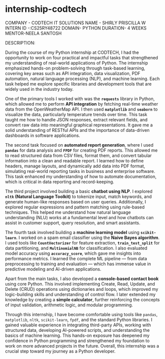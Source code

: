 # internship-codtech
COMPANY - CODTECH IT SOLUTIONS
NAME - SHIRLY PRISCILLA W
INTERN ID -:CS25RY48722
DOMAIN- PYTHON
DURATION- 4 WEEKS
MENTOR-NEELA SANTOSH

DESCRIPTION:

During the course of my Python internship at CODTECH, I had the opportunity to work on four practical and impactful tasks that strengthened my understanding of real-world applications of Python. The internship emphasized hands-on problem-solving through task-based learning, covering key areas such as API integration, data visualization, PDF automation, natural language processing (NLP), and machine learning. Each task helped me explore specific libraries and development tools that are widely used in the industry today.

One of the primary tools I worked with was the **`requests`** library in Python, which allowed me to perform **API integration** by fetching real-time weather data from the OpenWeatherMap API. I then used **`matplotlib`** and **`seaborn`** to visualize the data, particularly temperature trends over time. This task taught me how to handle JSON responses, extract relevant fields, and convert raw data into meaningful graphical representations. It gave me a solid understanding of RESTful APIs and the importance of data-driven dashboards in software applications.

The second task focused on **automated report generation**, where I used **`pandas`** for data analysis and **`FPDF`** for creating PDF reports. This allowed me to read structured data from CSV files, format them, and convert tabular information into a clean and readable report. I learned how to define headers, manage layouts, and dynamically add data into PDF format, simulating real-world reporting tasks in business and enterprise software. This task enhanced my understanding of how to automate documentation, which is critical in data reporting and record-keeping.

The third project involved building a basic **chatbot using NLP**. I explored **`nltk` (Natural Language Toolkit)** to tokenize input, match keywords, and generate human-like responses based on user queries. Additionally, I explored regular expressions and pattern matching using rule-based techniques. This helped me understand how natural language understanding (NLU) works at a fundamental level and how chatbots can assist in customer support, query resolution, and smart assistants.

The fourth task involved building a **machine learning model** using **`scikit-learn`**. I worked on a spam email classifier using the **Naive Bayes algorithm**. I used tools like **`CountVectorizer`** for feature extraction, **`train_test_split`** for data partitioning, and **`MultinomialNB`** for classification. I also evaluated model accuracy using **`accuracy_score`**, which gave me insights into performance metrics. I learned the complete ML pipeline — from data preprocessing to training and evaluation — which has immense value in predictive modeling and AI-driven applications.

Apart from the main tasks, I also developed a **console-based contact book** using core Python. This involved implementing Create, Read, Update, and Delete (CRUD) operations using dictionaries and loops, which improved my logic-building skills and understanding of control flow. I later extended my knowledge by creating a **simple calculator**, further reinforcing the concepts of input validation, arithmetic logic, and modular programming.

Through this internship, I have become comfortable using tools like `pandas`, `matplotlib`, `nltk`, `scikit-learn`, `fpdf`, and the standard Python libraries. I gained valuable experience in integrating third-party APIs, working with structured data, developing AI-powered scripts, and understanding the basics of machine learning. This hands-on exposure has deepened my confidence in Python programming and strengthened my foundation to work on more advanced projects in the future. Overall, this internship was a crucial step toward my journey as a Python developer.

